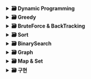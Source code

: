<details>
  <summary>
    <STRONG>
     🗃 Dynamic Programming
    </STRONG>
  </summary>
     <br/>
  <div markdown="1">
    | 날짜 | 플랫폼                     | 문제 | 난이도 |
| ----------- | ---------------------- | ---------------------- | ------------------------------------|
 |2021| 백준 | [1463 1로 만들기](https://www.acmicpc.net/problem/1463) |🥈3 |
  |2021| 백준 | [1757 달려달려](https://www.acmicpc.net/problem/1757)| 🥇4|
  |2021| 백준 | [2748 피보나치수 2](https://www.acmicpc.net/problem/2748)| 🥉1 |
  |2021| 백준 | [15988 1,2,3 더하기 3](https://www.acmicpc.net/problem/15988)| 🥈2 |
  |2021| 백준 | [20500 Ezreal 여눈부터 가네 ㅈㅈ](https://www.acmicpc.net/problem/20500)| 🥇5|
  |01/27| 백준 | [9095 1,2,3 더하기](https://www.acmicpc.net/problem/9095) |🥈3 |
  |2/15| 백준 | [11048 이동하기](https://www.acmicpc.net/problem/11048)| 🥈1 |
  |3/21| 백준 | [2839 설탕 배달](https://www.acmicpc.net/problem/2839)| 🥉1 |
  |3/22| 백준 | [2670 연속부분최대곱](https://www.acmicpc.net/problem/2670)| 🥈4 |
  |3/23| 백준 | [1463 1로 만들기](https://www.acmicpc.net/problem/1463) |🥈3 |
  |3/24| 백준 | [9461 파도반 수열](https://www.acmicpc.net/problem/9461) | 🥈3 |
  |3/25| 백준 | [2579 계단 오르기](https://www.acmicpc.net/problem/2579)|🥈3 |

  </div>
 </details>
 
 <details>
  <summary>
    <STRONG>
     🗃 Greedy
    </STRONG>
  </summary>
     <br/>
  <div markdown="1">
  2021, 백준 : [1913 달팽이](https://www.acmicpc.net/problem/1913) 🥈4 </br>
  2021, 백준 : [2847 게임을 만든 동준이](https://www.acmicpc.net/problem/2847)🥈4 </br>
  2021, 백준 : [14659 한조서열정리하고옴ㅋㅋ](https://www.acmicpc.net/problem/14659) 🥉2 </br>
  2021, 백준 : [16206 롤케이크 (https://www.acmicpc.net/problem/16206)🥈1 </br>
  2021, 백준 : [20044 Project Teams](https://www.acmicpc.net/problem/20044) 🥈4 </br>
  2/4, 백준 : [11399 ATM](https://www.acmicpc.net/problem/11399) 🥈3 </br>
  2/17, 백준 알고리즘 : [16953 A->B](https://www.acmicpc.net/problem/16953) 🥈1 </br> 
  2/28, 백준 : [1026 보물](https://www.acmicpc.net/problem/1026) 🥈4 </br>
  3/1, 백준 : [11501 주석](https://www.acmicpc.net/problem/11501) 🥈2 </br>
  3/2, 백준 : [1120번 문자열](https://www.acmicpc.net/problem/1120) 🥈4 </br>
  3/3, 백준 : [11497 통나무 건너뛰기](https://www.acmicpc.net/problem/11497) 🥈1  </br>
  3/4, 백준 : [12904 A와 B](https://www.acmicpc.net/problem/12904) 🥇5 </br> 
  3/7, 백준 : [19621 회의실 배정 2](https://www.acmicpc.net/problem/19621) 🥈3  </br>
  3/8, 백준 : [1182번 부분수열의 합](https://www.acmicpc.net/problem/1182) 🥈2 </br>
  3/10, 백준 : [11722 가장 긴 감소하는 부분 수열](https://www.acmicpc.net/problem/11722)🥈2 </br>

  </div>
 </details>
 
 
 <details>
  <summary>
    <STRONG>
     🗃 BruteForce & BackTracking
    </STRONG>
  </summary>
     <br>
  2021, 백준 : [2231 분해합](https://www.acmicpc.net/problem/2231) 🥉2 </br>
  2021, 백준 : [1018 체스판 다시 칠하기](https://www.acmicpc.net/problem/1018) 🥈5</br>
  2021, 백준 : [15649 N과M(1)](https://www.acmicpc.net/problem/15649) 🥈3  </br>
  2021, 백준 : [15650 N과M(2)](https://www.acmicpc.net/problem/15650) 🥈3 </br>
  2021, 백준 : [9663 N-Queen](https://www.acmicpc.net/problem/9663) 🥇5 </br>
  2/8, 백준 : [14888 연산자 끼워넣기](https://www.acmicpc.net/problem/14888) 🥈1  </br>
  </div>
 </details>
 
 <details>
  <summary>
    <STRONG>
     🗃 Sort
    </STRONG>
  </summary>
     <br>
  1/25, 백준 : [10825_국영수](https://www.acmicpc.net/problem/10825) 🥈4 </br>
  2/11, 백준 알고리즘 : [2470 두 용액](https://www.acmicpc.net/problem/2470) 🥇5  </br>
  
  </div>
 </details>
 
  <details>
  <summary>
    <STRONG>
     🗃 BinarySearch
    </STRONG>
  </summary>
     <br>
  2021, 백준 : [1920 수찾기](https://www.acmicpc.net/problem/1920)🥈4  </br>
  2021, 백준 : [2805 나무 자르기](https://www.acmicpc.net/problem/2805)🥈3 </br>
  2021, 백준 : [3079 입국심사](https://www.acmicpc.net/problem/3079)🥈1 </br>
  2021, 백준 : [16401 과자 나눠주기](https://www.acmicpc.net/problem/16401)🥈3 </br>
  1/26, 백준 : [7795_먹을 것인가 먹힐 것인가](https://www.acmicpc.net/problem/7795) 🥈3 </br>
  </div>
 </details>
 
 <details>
  <summary>
    <STRONG>
     🗃 Graph
    </STRONG>
  </summary>
     <br/>
  2/3, 백준 : [11725 트리의 부모 찾기](https://www.acmicpc.net/problem/11725) 🥈2 </br>
  2/9, 백준 : [1446 지름길](https://www.acmicpc.net/problem/1446)  🥈1  </br>
  2/16, 백준 알고리즘 : [7576 토마토](https://www.acmicpc.net/problem/7576) 🥇5  </br> 
  2/21, 백준 : [1260 DFS와 BFS](https://www.acmicpc.net/problem/1260) 🥈2 </br>
  2/22, 백준 : [9205 맥주 마시면서 걸어가기](https://www.acmicpc.net/problem/9205)   </br>
  2/23, 백준 : [1303 전투](https://www.acmicpc.net/problem/1303) 🥈1 </br>
  2/24, 백준 : [2573 빙산](https://www.acmicpc.net/problem/2573) 🥇4   </br>
  2/25, 백준 : [2206 벽 부수고 이동하기](https://www.acmicpc.net/problem/2206) 🥇4  </br> 
  </div>
 </details>
 
 <details>
  <summary>
    <STRONG>
     🗃 Map & Set
    </STRONG>
  </summary>
     <br>
  2/7, 백준 : [10546 배부른 마라토너](https://www.acmicpc.net/problem/10546) 🥈4  </br>
  2/10, 백준 : [17219 비밀번호 찾기](https://www.acmicpc.net/problem/17219) 🥈4 </br> 
  2/18, 백준 알고리즘 : [2002 추월](https://www.acmicpc.net/problem/2002) 🥈1 </br>
  3/14, 백준 : [7785 회사에 있는 사람](https://www.acmicpc.net/problem/7785) 🥈5 </br>
  3/15, 백준 : [1620 나는야 포켓몬 마스터 이다솜](https://www.acmicpc.net/problem/1620) 🥈4 </br>
  3/16, 프로그래머스 : [42577 전화번호 목록](https://programmers.co.kr/learn/courses/30/lessons/42577) 2️⃣ </br>
  3/17, 백준 : [4358 생태학](https://www.acmicpc.net/problem/4358) 🥈1 </br>
  3/18, 백준 : [19583 싸이버 개강총회](https://www.acmicpc.net/problem/19583) 🥈1 </br>
  
  </div>
 </details>
 
<details>
  <summary>
    <STRONG>
     🗃 구현
    </STRONG>
  </summary>
     <br>
  1/28, 백준 : [1157_단어공부](https://www.acmicpc.net/problem/1157) 🥉1 </br>
  1/31, 백준 : [2442_별찍기5](https://www.acmicpc.net/problem/2442)  🥉3   </br>
  2/1, 백준 : [2443_별찍기6](https://www.acmicpc.net/problem/2443)  🥉3 </br> 
  2/2, 백준 : [1110_더하기 사이클](https://www.acmicpc.net/problem/1110) 🥉1 </br> 
  3/18, 백준 : [16974 레벨 햄버거](https://www.acmicpc.net/problem/1110) 🥈2 </br>
  </div>
 </details>
